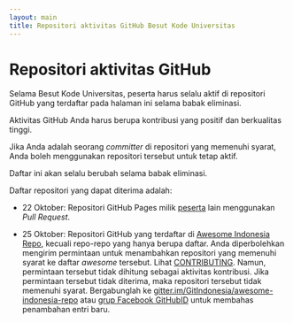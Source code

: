```yaml
---
layout: main
title: Repositori aktivitas GitHub Besut Kode Universitas
---
```


# Repositori aktivitas GitHub

Selama Besut Kode Universitas, peserta harus selalu aktif di repositori
GitHub yang terdaftar pada halaman ini selama babak eliminasi.

Aktivitas GitHub Anda harus berupa kontribusi yang positif dan berkualitas tinggi.

Jika Anda adalah seorang *committer* di repositori yang memenuhi syarat, Anda boleh menggunakan repositori tersebut untuk tetap aktif.

Daftar ini akan selalu berubah selama babak eliminasi.

Daftar repositori yang dapat diterima adalah:

-  22 Oktober: Repositori GitHub Pages milik
   [peserta](https://besutkode.github.io/peserta-universitas.html)
   lain menggunakan *Pull Request*.

-  25 Oktober: Repositori GitHub yang terdaftar di
   [Awesome Indonesia Repo](https://github.com/GitIndonesia/awesome-indonesia-repo), kecuali repo-repo yang hanya berupa daftar.
   Anda diperbolehkan mengirim permintaan untuk menambahkan repositori yang memenuhi syarat ke daftar *awesome* tersebut.
   Lihat [CONTRIBUTING](https://github.com/GitIndonesia/awesome-indonesia-repo/blob/master/CONTRIBUTING.md). Namun, permintaan tersebut tidak dihitung sebagai aktivitas kontribusi.  Jika permintaan tersebut tidak diterima, maka repositori tersebut tidak memenuhi syarat.  Bergabunglah ke
   [gitter.im/GitIndonesia/awesome-indonesia-repo](https://gitter.im/GitIndonesia/awesome-indonesia-repo)
   atau [grup Facebook GitHubID](https://www.facebook.com/groups/GitHubID/) untuk membahas penambahan entri baru.
